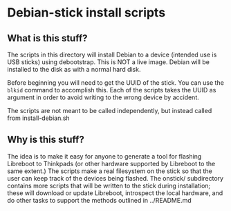 # Debian-stick install scripts

## What is this stuff?

The scripts in this directory will install Debian to a device (intended use is USB sticks) using debootstrap.
This is NOT a live image. Debian will be installed to the disk as with a normal hard disk.

Before beginning you will need to get the UUID of the stick. You can use the `blkid` command to accomplish this.
Each of the scripts takes the UUID as argument in order to avoid writing to the wrong device by accident.

The scripts are not meant to be called independently, but instead called from install-debian.sh

## Why is this stuff?

The idea is to make it easy for anyone to generate a tool for flashing Libreboot to Thinkpads (or other hardware supported by Libreboot to the same extent.)
The scripts make a real filesystem on the stick so that the user can keep track of the devices being flashed.
The onstick/ subdirectory contains more scripts that will be written to the stick during installation; these will download or update Libreboot, introspect the local hardware, and do other tasks to support the methods outlined in ../README.md
